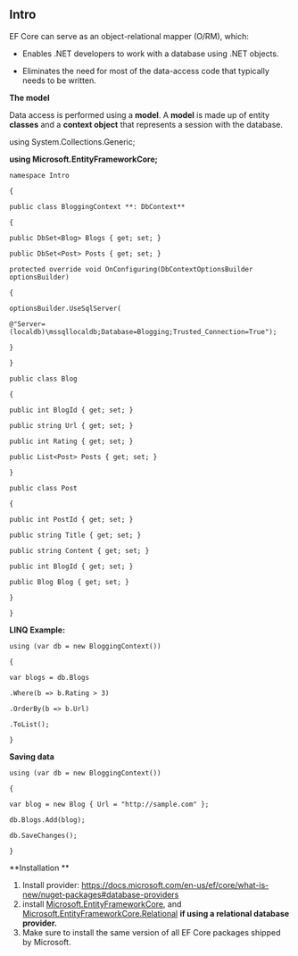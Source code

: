 ##  **Intro**

EF Core can serve as an object-relational mapper (O/RM), which:

- Enables .NET developers to work with a database using .NET objects.

- Eliminates the need for most of the data-access code that typically needs to be written.

  

**The model**

  

Data access is performed using a **model**. A **model** is made up of entity **classes** and a **context object** that represents a session with the database.

  

using System.Collections.Generic;

**using Microsoft.EntityFrameworkCore;**

    namespace Intro
    
    {
    
    public class BloggingContext **: DbContext**
    
    {
    
    public DbSet<Blog> Blogs { get; set; }
    
    public DbSet<Post> Posts { get; set; }
    
    protected override void OnConfiguring(DbContextOptionsBuilder optionsBuilder)
    
    {
    
    optionsBuilder.UseSqlServer(
    
    @"Server=(localdb)\mssqllocaldb;Database=Blogging;Trusted_Connection=True");
    
    }
    
    }
    
    public class Blog
    
    {
    
    public int BlogId { get; set; }
    
    public string Url { get; set; }
    
    public int Rating { get; set; }
    
    public List<Post> Posts { get; set; }
    
    }
    
    public class Post
    
    {
    
    public int PostId { get; set; }
    
    public string Title { get; set; }
    
    public string Content { get; set; }
    
    public int BlogId { get; set; }
    
    public Blog Blog { get; set; }
    
    }
    
    }

  

**LINQ Example:**

  

    using (var db = new BloggingContext())
    
    {
    
    var blogs = db.Blogs
    
    .Where(b => b.Rating > 3)
    
    .OrderBy(b => b.Url)
    
    .ToList();
    
    }

**Saving data**

  

    using (var db = new BloggingContext())
    
    {
    
    var blog = new Blog { Url = "http://sample.com" };
    
    db.Blogs.Add(blog);
    
    db.SaveChanges();
    
    }

**Installation **

 1. Install provider: https://docs.microsoft.com/en-us/ef/core/what-is-new/nuget-packages#database-providers
 2. install [Microsoft.EntityFrameworkCore](https://www.nuget.org/packages/Microsoft.EntityFrameworkCore/), and [Microsoft.EntityFrameworkCore.Relational](https://www.nuget.org/packages/Microsoft.EntityFrameworkCore.Relational/) **if using a relational database provider.**
 3. Make sure to install the same version of all EF Core packages shipped by Microsoft.
